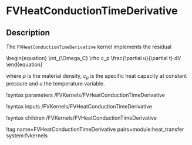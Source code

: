 # FVHeatConductionTimeDerivative

## Description

The `FVHeatConductionTimeDerivative` kernel implements the residual

\begin{equation}
\int_{\Omega_C} \rho c_p \frac{\partial u}{\partial t} dV
\end{equation}

where $\rho$ is the material density, $c_p$ is the specific heat capacity at
constant pressure and $u$ the temperature variable.

!syntax parameters /FVKernels/FVHeatConductionTimeDerivative

!syntax inputs /FVKernels/FVHeatConductionTimeDerivative

!syntax children /FVKernels/FVHeatConductionTimeDerivative

!tag name=FVHeatConductionTimeDerivative pairs=module:heat_transfer system:fvkernels
